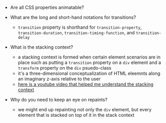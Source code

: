 - Are all CSS properties animatable?

- What are the long and short-hand notations for transitions?
  - `transition` property is shorthand for `transition-property`, `transition-duration`, `transition-timing-function`, and `transition-delay`

- What is the stacking context?
  - a stacking context is formed when certain element scenarios are in place such as putting a `transition` property on a `div` element and a `transform` property on the `div` psuedo-class
  - it's a three-dimensional conceptualization of HTML eleemnts along an imaginary z-axis relative to the user
  - [here is a youtube video that helped me understand the stacking context](https://www.youtube.com/watch?v=xBPgSc_62rw)

- Why do you need to keep an eye on repaints?
  - we might end up repainting not only the `div` element, but every element that is stacked on top of it in the stack context